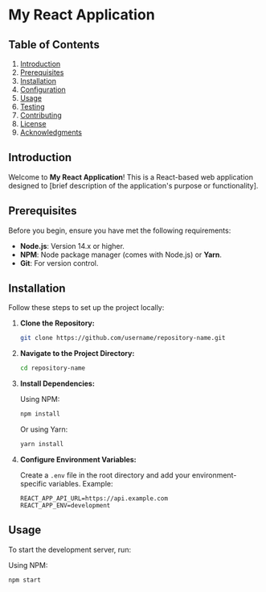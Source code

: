 # My React Application

## Table of Contents
1. [Introduction](#introduction)
2. [Prerequisites](#prerequisites)
3. [Installation](#installation)
4. [Configuration](#configuration)
5. [Usage](#usage)
6. [Testing](#testing)
7. [Contributing](#contributing)
8. [License](#license)
9. [Acknowledgments](#acknowledgments)

## Introduction

Welcome to **My React Application**! This is a React-based web application designed to [brief description of the application's purpose or functionality]. 

## Prerequisites

Before you begin, ensure you have met the following requirements:

- **Node.js**: Version 14.x or higher.
- **NPM**: Node package manager (comes with Node.js) or **Yarn**.
- **Git**: For version control.

## Installation

Follow these steps to set up the project locally:

1. **Clone the Repository:**

    ```bash
    git clone https://github.com/username/repository-name.git
    ```

2. **Navigate to the Project Directory:**

    ```bash
    cd repository-name
    ```

3. **Install Dependencies:**

    Using NPM:

    ```bash
    npm install
    ```

    Or using Yarn:

    ```bash
    yarn install
    ```

4. **Configure Environment Variables:**

    Create a `.env` file in the root directory and add your environment-specific variables. Example:

    ```env
    REACT_APP_API_URL=https://api.example.com
    REACT_APP_ENV=development
    ```

## Usage

To start the development server, run:

Using NPM:

```bash
npm start
